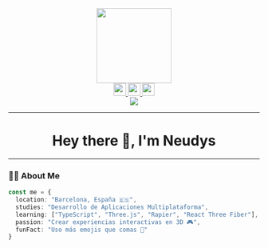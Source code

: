 <div align="center">
  <img height="150" src="https://media.giphy.com/media/M9gbBd9nbDrOTu1Mqx/giphy.gif" />
</div>

<div align="center">
  <a href="https://www.linkedin.com/in/tu-linkedin" target="_blank">
    <img src="https://img.shields.io/static/v1?message=LinkedIn&logo=linkedin&label=&color=0077B5&logoColor=white&labelColor=&style=for-the-badge" height="25" />
  </a>
  <a href="https://twitter.com/tu-twitter" target="_blank">
    <img src="https://img.shields.io/static/v1?message=Twitter&logo=twitter&label=&color=1DA1F2&logoColor=white&labelColor=&style=for-the-badge" height="25" />
  </a>
  <a href="https://www.youtube.com/@tu-youtube" target="_blank">
    <img src="https://img.shields.io/static/v1?message=YouTube&logo=youtube&label=&color=FF0000&logoColor=white&labelColor=&style=for-the-badge" height="25" />
  </a>
</div>

<div align="center">
  <img src="https://visitor-badge.laobi.icu/badge?page_id=Neudys.NEUDYS" />
</div>

---

<h1 align="center">Hey there 👋, I'm Neudys</h1>

---

### 👨‍💻 About Me

```ts
const me = {
  location: "Barcelona, España 🇪🇸",
  studies: "Desarrollo de Aplicaciones Multiplataforma",
  learning: ["TypeScript", "Three.js", "Rapier", "React Three Fiber"],
  passion: "Crear experiencias interactivas en 3D 🎮",
  funFact: "Uso más emojis que comas 🫠"
}
